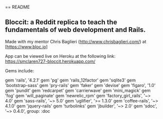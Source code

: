 == README

## Bloccit: a Reddit replica to teach the fundamentals of web development and Rails.

Made with my mentor Chris Baglieri (http://www.chrisbaglieri.com/) at [https://www.bloc.io]

App can be viewed live on Heroku at the following link:
https://smclaren727-bloccit.herokuapp.com/

Gems include:

gem 'rails', '4.2.1'
gem 'pg'
gem 'rails_12factor'
gem 'sqlite3'
gem 'bootstrap-sass'
gem 'pry-rails'
gem 'faker'
gem 'devise' 
gem 'figaro', '1.0'
gem 'pundit'
gem 'redcarpet'
gem 'carrierwave'
gem 'mini_magick'
gem 'fog'
gem 'will_paginate'
gem 'newrelic_rpm'
gem 'factory_girl_rails', '~> 4.0'
gem 'sass-rails', '~> 5.0'
gem 'uglifier', '>= 1.3.0'
gem 'coffee-rails', '~> 4.1.0'
gem 'jquery-rails'
gem 'turbolinks'
gem 'jbuilder', '~> 2.0'
gem 'sdoc', '~> 0.4.0', group: :doc